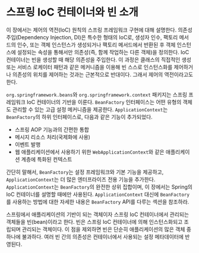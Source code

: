 # 스프링 IoC 컨테이너와 빈 소개

이 장에서는 제어의 역전(IoC) 원칙의 스프링 프레임워크 구현에 대해 설명한다. 의존성 주입(Dependency Injection, DI)은 특수한 형태의 IoC로, 생성자 인수, 팩토리 메서드의 인수, 또는 객체 인스턴스가 생성되거나 팩토리 메서드에서 반환된 후 객체 인스턴스에 설정되는 속성을 통해서만 의존성(즉, 함께 작업하는 다른 객체)을 정의한다. IoC 컨테이너는 빈을 생성할 때 해당 의존성을 주입한다. 이 과정은 클래스의 직접적인 생성 또는 서비스 로케이터 패턴과 같은 메커니즘을 이용해 빈 스스로 인스턴스화를 제어하거나 의존성의 위치를 제어하는 것과는 근본적으로 반대이다. 그래서 제어의 역전이라고도 한다.

`org.springframework.beans`와 `org.springframework.context` 패키지는 스프링 프레임워크 IoC 컨테이너의 기반을 이룬다. `BeanFactory` 인터페이스는 어떤 유형의 객체도 관리할 수 있는 고급 설정 메커니즘을 제공한다. `ApplicationContext`는 `BeanFactory`의 하위 인터페이스로, 다음과 같은 기능이 추가되었다.

- 스프링 AOP 기능과의 간편한 통합
- 메시지 리소스 처리(국제화에 사용)
- 이벤트 발행
- 웹 애플리케이션에서 사용하기 위한 `WebApplicationContext`와 같은 애플리케이션 계층에 특화된 컨텍스트

간단히 말해서, `BeanFactory`는 설정 프레임워크와 기본 기능을 제공하고, `ApplicationContext`는 더 많은 엔터프라이즈 전용 기능을 추가한다. `ApplicationContext`는 `BeanFactory`의 완전한 상위 집합이며, 이 장에서는 Spring의 IoC 컨테이너를 설명할 때에만 사용된다. `ApplicationContext` 대신에 `BeanFactory`를 사용하는 방법에 대한 자세한 내용은 `BeanFactory` API를 다루는 섹션을 참조하라.

스프링에서 애플리케이션의 기반이 되는 객체이자 스프링 IoC 컨테이너에서 관리되는 객체들을 빈(bean)이라고 한다. 빈은 스프링 IoC 컨테이너에 의해 인스턴스화되고 조립되며 관리되는 객체이다. 이 점을 제외하면 빈은 단순히 애플리케이션의 많은 객체 중 하나에 불과하다. 여러 빈 간의 의존성은 컨테이너에서 사용되는 설정 메타데이터에 반영된다.
